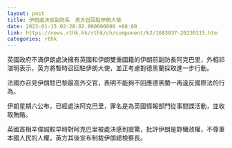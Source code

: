 ```yaml
---
layout: post
title: 伊朗處決前副防長　英方召回駐伊朗大使
date: 2023-01-15 02:28:02.000000000 +08:00
link: https://news.rthk.hk/rthk/ch/component/k2/1683937-20230115.htm
categories: rthk
---
```


英國政府不滿伊朗處決擁有英國和伊朗雙重國籍的伊朗前副防長阿克巴里，外相祁湛明表示，英方將暫時召回駐伊朗大使，並正考慮對德黑蘭採取進一步行動。

法國亦召見伊朗駐巴黎最高外交官，表明不能夠不回應德黑蘭一再違反國際法的行為。

伊朗星期六公布，已經處決阿克巴里，罪名是為英國情報部門從事間諜活動，並收取賄賂。

英國首相辛偉誠較早時對阿克巴里被處決感到震驚，批評伊朗是野蠻政權，不尊重本國人民的人權，英方其後宣布制裁伊朗總檢察長。
